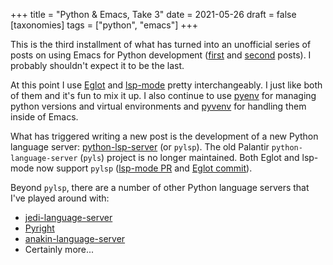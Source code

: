 +++
title = "Python & Emacs, Take 3"
date = 2021-05-26
draft = false
[taxonomies]
tags = ["python", "emacs"]
+++

This is the third installment of what has turned into an unofficial
series of posts on using Emacs for Python development
([first](@/blog/eglot-python-ide.md) and
[second](@/blog/emacs-python-lsp.md) posts). I probably shouldn't
expect it to be the last.

At this point I use [Eglot](https://github.com/jaoatavora/eglot) and
[lsp-mode](https://github.com/emacs-lsp/lsp-mode) pretty
interchangeably. I just like both of them and it's fun to mix it up. I
also continue to use [pyenv](https://github.com/pyenv/pyenv) for
managing python versions and virtual environments and
[pyvenv](https://github.com/jorgenschaefer/pyvenv) for handling them
inside of Emacs.

What has triggered writing a new post is the development of a new
Python language server:
[python-lsp-server](https://github.com/python-lsp/python-lsp-server)
(or `pylsp`). The old Palantir `python-language-server` (`pyls`)
project is no longer maintained. Both Eglot and lsp-mode now support
`pylsp` ([lsp-mode
PR](https://github.com/emacs-lsp/lsp-mode/pull/2846) and [Eglot
commit](https://github.com/joaotavora/eglot/commit/a5b7b7d933b97db9ce5f8b7dcc8c866f7c35b220)).

Beyond `pylsp`, there are a number of other Python language servers
that I've played around with:

- [jedi-language-server](https://github.com/pappasam/jedi-language-server)
- [Pyright](https://github.com/microsoft/pyright)
- [anakin-language-server](https://github.com/muffinmad/anakin-language-server)
- Certainly more...
